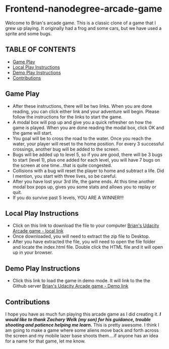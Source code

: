 # Frontend-nanodegree-arcade-game

Welcome to Brian's arcade game. This is a classic clone of a game that I grew up playing. It originally had a frog and some cars, but we have used a sprite and some bugs.

## TABLE OF CONTENTS

* [Game Play](#game-play)
* [Local Play Instructions](#local-play-instructions)
* [Demo Play Instructions](#demo-play-instructions)
* [Contributions](#contributions)

## Game Play
* After these instructions, there will be two links. When you are done reading, you can click either link and your adventure will begin. Please follow the instructions for the links to start the game.
* A modal box will pop up and give you a quick refresher on how the game is played. When you are done reading the modal box, click OK and the game will start.
* You goal will be to cross the road to the water. Once you reach the water, your player will reset to the home position. For every 3 successful crossings, another bug will be added to the screen.
* Bugs will be added up to level 5, so if you are good, there will be 3 bugs to start (level 1), plus one added for each level, you will have 7 bugs on the screen at one time...that is quite congested.
* Collisions with a bug will reset the player to home and subtract a life. Did I mention, you start with three lives, so be careful.
* After you have lost your 3rd life, the game ends. At this time another modal box pops up, gives you some stats and allows you to replay or quit.
* If you do survive past 5 levels, YOU ARE A WINNER!!!

## Local Play Instructions
* Click on this link to download the file to your computer [Brian's Udacity Arcade game - local link](https://github.com/BRWelk/frontend-nanodegree-arcade-game_BW/archive/master.zip)
* Once downloaded, you will need to extract the zip file to Desktop.
* After you have extracted the file, you will need to open the file folder and locate the index.html file. Double click the HTML file and it will open up in your browser. 

## Demo Play Instructions
* Click this link to load the game in demo mode. It will link to the the Github server [Brian's Udacity Arcade game - Demo link](http://htmlpreview.github.io/?https://github.com/BRWelk/frontend-nanodegree-arcade-game_BW/blob/master/index.html)







## Contributions

I hope you have as much fun playing this arcade game as I did creating it. ***I would like to thank Zachary Welk (my son) for his guidance, trouble shooting and patience helping me learn.*** This is pretty awesome. I think I am going to make a game where some aliens move back and forth across the screen and my mobile lazer base shoots them....if anyone has an idea for a name for that game, let me know.





